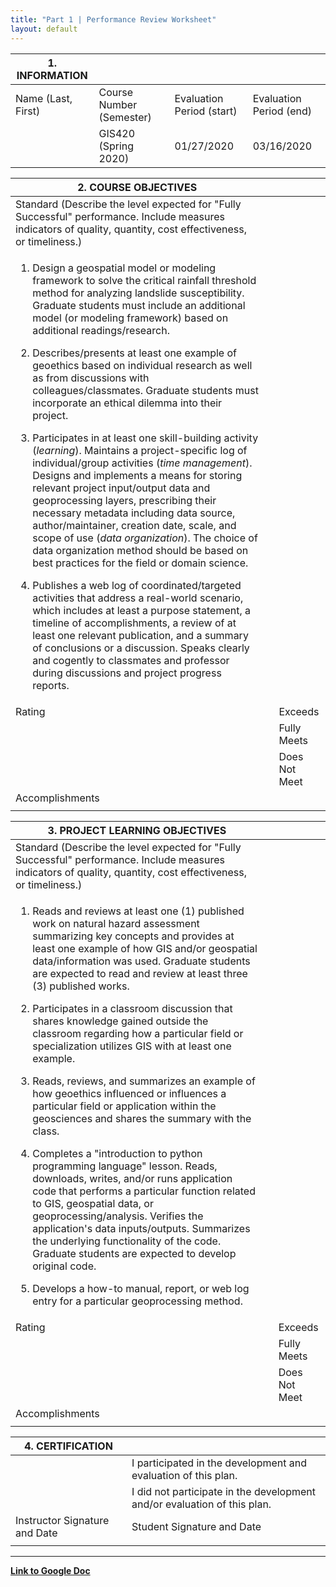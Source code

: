 ```yaml
---
title: "Part 1 | Performance Review Worksheet"
layout: default
---
```


| **1. INFORMATION** |                          |                           |                         |
| ------------------ | ------------------------ | ------------------------- | ----------------------- |
| Name (Last, First) | Course Number (Semester) | Evaluation Period (start) | Evaluation Period (end) |
|                    | GIS420 (Spring 2020)     | 01/27/2020                | 03/16/2020              |

<table>
  <thead>
    <tr class="header">
      <th><strong>2. COURSE OBJECTIVES</strong></th>
      <th></th>
      <th></th>
    </tr>
  </thead>
  <tbody>
    <tr class="odd">
      <td>Standard (Describe the level expected for "Fully Successful" performance. Include measures indicators of quality, quantity, cost effectiveness, or timeliness.)</td>
      <td></td>
      <td></td>
    </tr>
    <tr class="even">
      <td>
        <ol type="1">
          <li><p>Design a geospatial model or modeling framework to solve the critical rainfall threshold method for analyzing landslide susceptibility. <span class="underline">Graduate students must include an additional model (or modeling framework) based on additional readings/research.</span></p></li>
          <li><p>Describes/presents at least one example of geoethics based on individual research as well as from discussions with colleagues/classmates. <span class="underline">Graduate students must incorporate an ethical dilemma into their project.</span></p></li>
          <li><p>Participates in at least one skill-building activity (<em>learning</em>). Maintains a project-specific log of individual/group activities (<em>time management</em>). Designs and implements a means for storing relevant project input/output data and geoprocessing layers, prescribing their necessary metadata including data source, author/maintainer, creation date, scale, and scope of use (<em>data organization</em>). The choice of data organization method should be based on best practices for the field or domain science.</p></li>
          <li><p>Publishes a web log of coordinated/targeted activities that address a real-world scenario, which includes at least a purpose statement, a timeline of accomplishments, a review of at least one relevant publication, and a summary of conclusions or a discussion. Speaks clearly and cogently to classmates and professor during discussions and project progress reports.</p></li>
        </ol>
      </td>
      <td></td>
      <td></td>
    </tr>
    <tr class="odd">
      <td>Rating</td>
      <td></td>
      <td>Exceeds</td>
    </tr>
    <tr class="even">
      <td></td>
      <td></td>
      <td>Fully Meets</td>
    </tr>
    <tr class="odd">
      <td></td>
      <td></td>
      <td>Does Not Meet</td>
    </tr>
    <tr class="even">
      <td>Accomplishments</td>
      <td></td>
      <td></td>
    </tr>
    <tr class="odd">
      <td></td>
      <td></td>
      <td></td>
    </tr>
  </tbody>
</table>

<table>
<thead>
<tr class="header">
<th><strong>3. PROJECT LEARNING OBJECTIVES</strong></th>
<th></th>
<th></th>
</tr>
</thead>
<tbody>
<tr class="odd">
<td>Standard (Describe the level expected for "Fully Successful" performance. Include measures indicators of quality, quantity, cost effectiveness, or timeliness.)</td>
<td></td>
<td></td>
</tr>
<tr class="even">
<td><ol type="1">
<li><p>Reads and reviews at least one (1) published work on natural hazard assessment summarizing key concepts and provides at least one example of how GIS and/or geospatial data/information was used. <span class="underline">Graduate students are expected to read and review at least three (3) published works.</span></p></li>
<li><p>Participates in a classroom discussion that shares knowledge gained outside the classroom regarding how a particular field or specialization utilizes GIS with at least one example.</p></li>
<li><p>Reads, reviews, and summarizes an example of how geoethics influenced or influences a particular field or application within the geosciences and shares the summary with the class.</p></li>
<li><p>Completes a "introduction to python programming language" lesson. Reads, downloads, writes, and/or runs application code that performs a particular function related to GIS, geospatial data, or geoprocessing/analysis. Verifies the application's data inputs/outputs. Summarizes the underlying functionality of the code. <span class="underline">Graduate students are expected to develop original code.</span></p></li>
<li><p>Develops a how-to manual, report, or web log entry for a particular geoprocessing method.</p></li>
</ol></td>
<td></td>
<td></td>
</tr>
<tr class="odd">
<td>Rating</td>
<td></td>
<td>Exceeds</td>
</tr>
<tr class="even">
<td></td>
<td></td>
<td>Fully Meets</td>
</tr>
<tr class="odd">
<td></td>
<td></td>
<td>Does Not Meet</td>
</tr>
<tr class="even">
<td>Accomplishments</td>
<td></td>
<td></td>
</tr>
<tr class="odd">
<td></td>
<td></td>
<td></td>
</tr>
</tbody>
</table>

| **4. CERTIFICATION**          |                                                                          |
| ----------------------------- | ------------------------------------------------------------------------ |
|                               | I participated in the development and evaluation of this plan.           |
|                               | I did not participate in the development and/or evaluation of this plan. |
| Instructor Signature and Date | Student Signature and Date                                               |
|                               |                                                                          |

***

[__Link to Google Doc__](https://docs.google.com/document/d/1Imlo0qUh7pSh2pn_6FOhjprq35SD2munp1YMLrpBoV0/edit?usp=sharing)
